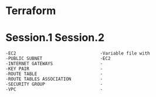 # Terraform

# Session.1                         Session.2
    -EC2                                -Variable file with              
    -PUBLIC SUBNET                      -EC2
    -INTERNET GATEWAYS                  -
    -KEY PAIR                           -
    -ROUTE TABLE                        -
    -ROUTE TABLES ASSOCIATION           -
    -SECURITY GROUP                     -
    -VPC                                -